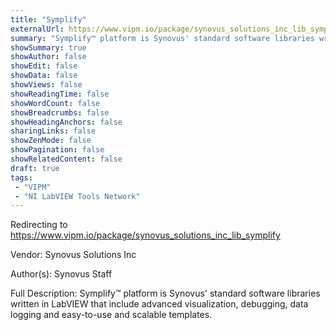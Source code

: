 ```yaml
---
title: "Symplify"
externalUrl: https://www.vipm.io/package/synovus_solutions_inc_lib_symplify
summary: "Symplify™ platform is Synovus' standard software libraries written in LabVIEW that include advanced visualization, debugging, data logging and easy-to-use and scalable templates.."
showSummary: true
showAuthor: false
showEdit: false
showData: false
showViews: false
showReadingTime: false
showWordCount: false
showBreadcrumbs: false
showHeadingAnchors: false
sharingLinks: false
showZenMode: false
showPagination: false
showRelatedContent: false
draft: true
tags:
 - "VIPM"
 - "NI LabVIEW Tools Network"
---
```


Redirecting to https://www.vipm.io/package/synovus_solutions_inc_lib_symplify

Vendor: Synovus Solutions Inc

Author(s): Synovus Staff
 
Full Description:
Symplify™ platform is Synovus' standard software libraries written in LabVIEW that include advanced visualization, debugging, data logging and easy-to-use and scalable templates.